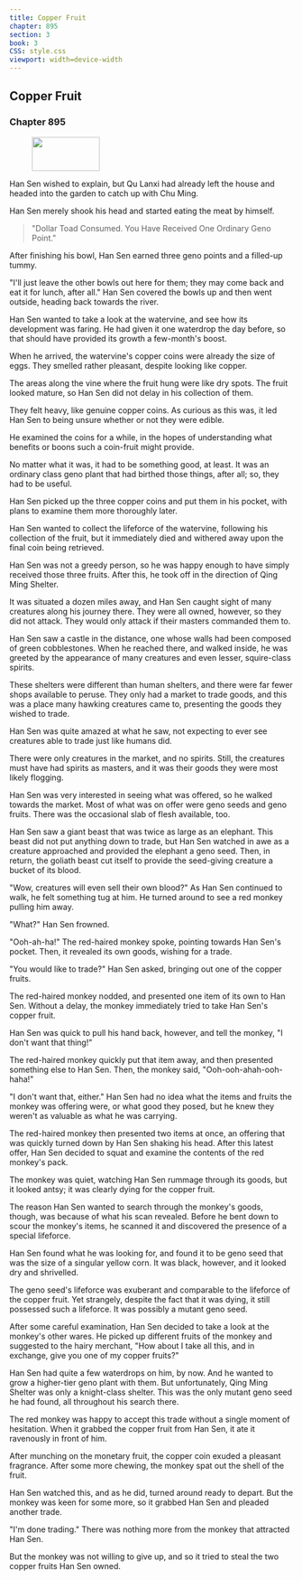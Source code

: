 ```yaml
---
title: Copper Fruit
chapter: 895
section: 3
book: 3
CSS: style.css
viewport: width=device-width
---
```


## Copper Fruit

### Chapter 895

<figure>
	<img src="../Images/gem.gif" alt="" id="gem" width="120" height="60" />
</figure>

Han Sen wished to explain, but Qu Lanxi had already left the house and headed into the garden to catch up with Chu Ming.

Han Sen merely shook his head and started eating the meat by himself.

> "Dollar Toad Consumed. You Have Received One Ordinary Geno Point."

After finishing his bowl, Han Sen earned three geno points and a filled-up tummy.

"I'll just leave the other bowls out here for them; they may come back and eat it for lunch, after all." Han Sen covered the bowls up and then went outside, heading back towards the river.

Han Sen wanted to take a look at the watervine, and see how its development was faring. He had given it one waterdrop the day before, so that should have provided its growth a few-month's boost.

When he arrived, the watervine's copper coins were already the size of eggs. They smelled rather pleasant, despite looking like copper.

The areas along the vine where the fruit hung were like dry spots. The fruit looked mature, so Han Sen did not delay in his collection of them.

They felt heavy, like genuine copper coins. As curious as this was, it led Han Sen to being unsure whether or not they were edible.

He examined the coins for a while, in the hopes of understanding what benefits or boons such a coin-fruit might provide.

No matter what it was, it had to be something good, at least. It was an ordinary class geno plant that had birthed those things, after all; so, they had to be useful.

Han Sen picked up the three copper coins and put them in his pocket, with plans to examine them more thoroughly later.

Han Sen wanted to collect the lifeforce of the watervine, following his collection of the fruit, but it immediately died and withered away upon the final coin being retrieved.

Han Sen was not a greedy person, so he was happy enough to have simply received those three fruits. After this, he took off in the direction of Qing Ming Shelter.

It was situated a dozen miles away, and Han Sen caught sight of many creatures along his journey there. They were all owned, however, so they did not attack. They would only attack if their masters commanded them to.

Han Sen saw a castle in the distance, one whose walls had been composed of green cobblestones. When he reached there, and walked inside, he was greeted by the appearance of many creatures and even lesser, squire-class spirits.

These shelters were different than human shelters, and there were far fewer shops available to peruse. They only had a market to trade goods, and this was a place many hawking creatures came to, presenting the goods they wished to trade.

Han Sen was quite amazed at what he saw, not expecting to ever see creatures able to trade just like humans did.

There were only creatures in the market, and no spirits. Still, the creatures must have had spirits as masters, and it was their goods they were most likely flogging.

Han Sen was very interested in seeing what was offered, so he walked towards the market. Most of what was on offer were geno seeds and geno fruits. There was the occasional slab of flesh available, too.

Han Sen saw a giant beast that was twice as large as an elephant. This beast did not put anything down to trade, but Han Sen watched in awe as a creature approached and provided the elephant a geno seed. Then, in return, the goliath beast cut itself to provide the seed-giving creature a bucket of its blood.

"Wow, creatures will even sell their own blood?" As Han Sen continued to walk, he felt something tug at him. He turned around to see a red monkey pulling him away.

"What?" Han Sen frowned.

"Ooh-ah-ha!" The red-haired monkey spoke, pointing towards Han Sen's pocket. Then, it revealed its own goods, wishing for a trade.

"You would like to trade?" Han Sen asked, bringing out one of the copper fruits.

The red-haired monkey nodded, and presented one item of its own to Han Sen. Without a delay, the monkey immediately tried to take Han Sen's copper fruit.

Han Sen was quick to pull his hand back, however, and tell the monkey, "I don't want that thing!"

The red-haired monkey quickly put that item away, and then presented something else to Han Sen. Then, the monkey said, "Ooh-ooh-ahah-ooh-haha!"

"I don't want that, either." Han Sen had no idea what the items and fruits the monkey was offering were, or what good they posed, but he knew they weren't as valuable as what he was carrying.

The red-haired monkey then presented two items at once, an offering that was quickly turned down by Han Sen shaking his head. After this latest offer, Han Sen decided to squat and examine the contents of the red monkey's pack.

The monkey was quiet, watching Han Sen rummage through its goods, but it looked antsy; it was clearly dying for the copper fruit.

The reason Han Sen wanted to search through the monkey's goods, though, was because of what his scan revealed. Before he bent down to scour the monkey's items, he scanned it and discovered the presence of a special lifeforce.

Han Sen found what he was looking for, and found it to be geno seed that was the size of a singular yellow corn. It was black, however, and it looked dry and shrivelled.

The geno seed's lifeforce was exuberant and comparable to the lifeforce of the copper fruit. Yet strangely, despite the fact that it was dying, it still possessed such a lifeforce. It was possibly a mutant geno seed.

After some careful examination, Han Sen decided to take a look at the monkey's other wares. He picked up different fruits of the monkey and suggested to the hairy merchant, "How about I take all this, and in exchange, give you one of my copper fruits?"

Han Sen had quite a few waterdrops on him, by now. And he wanted to grow a higher-tier geno plant with them. But unfortunately, Qing Ming Shelter was only a knight-class shelter. This was the only mutant geno seed he had found, all throughout his search there.

The red monkey was happy to accept this trade without a single moment of hesitation. When it grabbed the copper fruit from Han Sen, it ate it ravenously in front of him.

After munching on the monetary fruit, the copper coin exuded a pleasant fragrance. After some more chewing, the monkey spat out the shell of the fruit.

Han Sen watched this, and as he did, turned around ready to depart. But the monkey was keen for some more, so it grabbed Han Sen and pleaded another trade.

"I'm done trading." There was nothing more from the monkey that attracted Han Sen.

But the monkey was not willing to give up, and so it tried to steal the two copper fruits Han Sen owned.